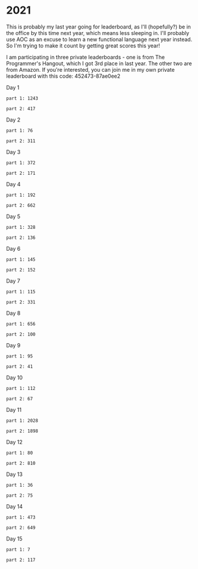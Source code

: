# 2021

This is probably my last year going for leaderboard, as I'll (hopefully?) be in the office by this time next year, which means less sleeping in. I'll probably use AOC as an excuse to learn a new functional language next year instead. So I'm trying to make it count by getting great scores this year!

I am participating in three private leaderboards - one is from The Programmer's Hangout, which I got 3rd place in last year. The other two are from Amazon. If you're interested, you can join me in my own private leaderboard with this code: 452473-87ae0ee2


Day 1

    part 1: 1243

    part 2: 417

Day 2

    part 1: 76

    part 2: 311

Day 3

    part 1: 372

    part 2: 171

Day 4

    part 1: 192

    part 2: 662

Day 5

    part 1: 328

    part 2: 136

Day 6

    part 1: 145

    part 2: 152

Day 7

    part 1: 115

    part 2: 331

Day 8

    part 1: 656

    part 2: 100

Day 9

    part 1: 95

    part 2: 41

Day 10

    part 1: 112

    part 2: 67

Day 11

    part 1: 2028

    part 2: 1898

Day 12

    part 1: 80

    part 2: 810

Day 13

    part 1: 36

    part 2: 75

Day 14

    part 1: 473

    part 2: 649

Day 15

    part 1: 7

    part 2: 117

